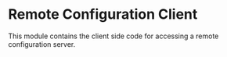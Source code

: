 # Remote Configuration Client #

This module contains the client side code for accessing a remote configuration server.
